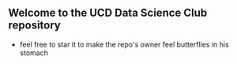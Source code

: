 ## Welcome to the UCD Data Science Club repository

- feel free to star it to make the repo's owner feel butterflies in his stomach

